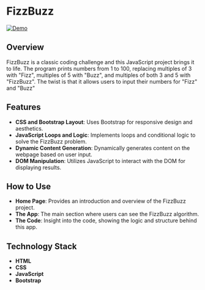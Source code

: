 # FizzBuzz
[![Demo](https://img.shields.io/badge/DEMO-blue)](https://fizzbuzzweb.netlify.app/)

## Overview
FizzBuzz is a classic coding challenge and this JavaScript project brings it to life. The program prints numbers from 1 to 100, replacing multiples of 3 with "Fizz", multiples of 5 with "Buzz", and multiples of both 3 and 5 with "FizzBuzz". The twist is that it allows users to input their numbers for "Fizz" and "Buzz"

## Features
- **CSS and Bootstrap Layout**: Uses Bootstrap for responsive design and aesthetics.
- **JavaScript Loops and Logic**: Implements loops and conditional logic to solve the FizzBuzz problem.
- **Dynamic Content Generation**: Dynamically generates content on the webpage based on user input.
- **DOM Manipulation**: Utilizes JavaScript to interact with the DOM for displaying results.

## How to Use
- **Home Page**: Provides an introduction and overview of the FizzBuzz project. 
- **The App**: The main section where users can see the FizzBuzz algorithm. 
- **The Code**: Insight into the code, showing the logic and structure behind this app. 

## Technology Stack
- **HTML**
- **CSS**
- **JavaScript**
- **Bootstrap**
